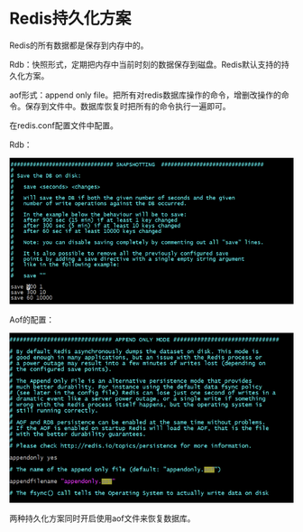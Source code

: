 # Redis持久化方案

Redis的所有数据都是保存到内存中的。

Rdb：快照形式，定期把内存中当前时刻的数据保存到磁盘。Redis默认支持的持久化方案。

aof形式：append only file。把所有对redis数据库操作的命令，增删改操作的命令。保存到文件中。数据库恢复时把所有的命令执行一遍即可。

在redis.conf配置文件中配置。

Rdb：

![](../../.gitbook/assets/image%20%2811%29.png)

Aof的配置：

![](../../.gitbook/assets/image%20%28171%29.png)

两种持久化方案同时开启使用aof文件来恢复数据库。

